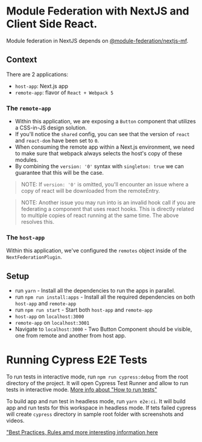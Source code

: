 # Module Federation with NextJS and Client Side React.

Module federation in NextJS depends on [@module-federation/nextjs-mf](https://www.npmjs.com/package/@module-federation/nextjs-mf).

## Context

There are 2 applications:

- `host-app`: Next.js app
- `remote-app`: flavor of `React + Webpack 5`

### The `remote-app`

- Within this application, we are exposing a `Button` component that utilizes a CSS-in-JS design solution.
- If you'll notice the `shared` config, you can see that the version of `react` and `react-dom` have been set to `0`.
- When consuming the remote app within a Next.js environment, we need to make sure that webpack always selects the host's copy of these modules.
- By combining the `version: '0'` syntax with `singleton: true` we can guarantee that this will be the case.

> NOTE: If `version: '0'` is omitted, you'll encounter an issue where a copy of react will be downloaded from the remoteEntry.

> NOTE: Another issue you may run into is an invalid hook call if you are federating a component that uses react hooks. This is directly related to multiple copies of react running at the same time. The above resolves this.

### The `host-app`

Within this application, we've configured the `remotes` object inside of the `NextFederationPlugin`.

## Setup

- run `yarn` - Install all the dependencies to run the apps in parallel.
- run `npm run install:apps` - Install all the required dependencies on both `host-app` and `remote-app`
- run `npm run start` - Start both `host-app` and `remote-app`
- `host-app` on `localhost:3000`
- `remote-app` on `localhost:3001`
- Navigate to `localhost:3000` - Two Button Component should be visible, one from remote and another from host app.

# Running Cypress E2E Tests

To run tests in interactive mode, run `npm run cypress:debug` from the root directory of the project. It will open Cypress Test Runner and allow to run tests in interactive mode. [More info about "How to run tests"](../../cypress/README.md#how-to-run-tests)

To build app and run test in headless mode, run `yarn e2e:ci`. It will build app and run tests for this workspace in headless mode. If tets failed cypress will create `cypress` directory in sample root folder with screenshots and videos.

["Best Practices, Rules amd more interesting information here](../../cypress/README.md)
